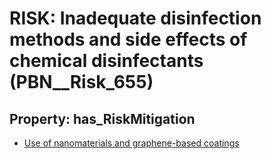 # RISK: __Inadequate disinfection methods and side effects of chemical disinfectants__ (PBN__Risk_655)

## Property: has_RiskMitigation

* [Use of nanomaterials and graphene-based coatings](PBN__RiskMitigation_919)

